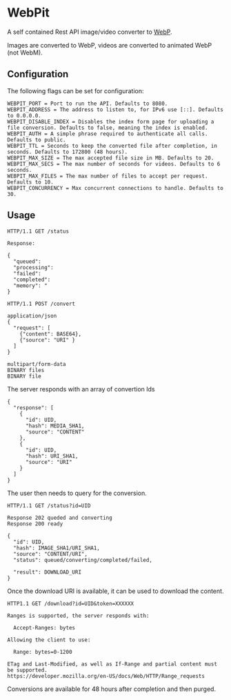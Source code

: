 # WebPit

A self contained Rest API image/video converter to [WebP](https://developers.google.com/speed/webp/).

Images are converted to WebP, videos are converted to animated WebP (not WebM).

## Configuration

The following flags can be set for configuration:

```
WEBPIT_PORT = Port to run the API. Defaults to 8080.
WEBPIT_ADDRESS = The address to listen to, for IPv6 use [::]. Defaults to 0.0.0.0.
WEBPIT_DISABLE_INDEX = Disables the index form page for uploading a file conversion. Defaults to false, meaning the index is enabled.
WEBPIT_AUTH = A simple phrase required to authenticate all calls. Defaults to public.
WEBPIT_TTL = Seconds to keep the converted file after completion, in seconds. Defaults to 172800 (48 hours).
WEBPIT_MAX_SIZE = The max accepted file size in MB. Defaults to 20.
WEBPIT_MAX_SECS = The max number of seconds for videos. Defaults to 6 seconds.
WEBPIT_MAX_FILES = The max number of files to accept per request. Defaults to 10.
WEBPIT_CONCURRENCY = Max concurrent connections to handle. Defaults to 30.
```

## Usage

```
HTTP/1.1 GET /status

Response:

{
  "queued": 
  "processing": 
  "failed": 
  "completed": 
  "memory": "
}
```


```
HTTP/1.1 POST /convert

application/json
{
  "request": [
    {"content": BASE64},
    {"source": "URI" }
  ]
}

multipart/form-data
BINARY files
BINARY file
```

The server responds with an array of convertion Ids

```
{
  "response": [
    {
      "id": UID,
      "hash": MEDIA_SHA1,
      "source": "CONTENT"
    },
    {
      "id": UID,
      "hash": URI_SHA1,
      "source": "URI"
    }
  ]
}
```

The user then needs to query for the conversion.

```
HTTP/1.1 GET /status?id=UID

Response 202 queded and converting
Response 200 ready

{
  "id": UID,
  "hash": IMAGE_SHA1/URI_SHA1,
  "source": "CONTENT/URI",
  "status": queued/converting/completed/failed,

  "result": DOWNLOAD_URI
}
```

Once the download URI is available, it can be used to download the content.

```
HTTP1.1 GET /download?id=UID&token=XXXXXX

Ranges is supported, the server responds with:

  Accept-Ranges: bytes

Allowing the client to use:

  Range: bytes=0-1200

ETag and Last-Modified, as well as If-Range and partial content must be supported.
https://developer.mozilla.org/en-US/docs/Web/HTTP/Range_requests
```

Conversions are available for 48 hours after completion and then purged.


